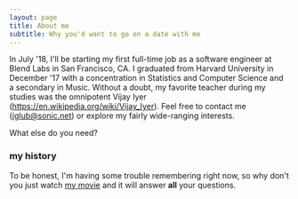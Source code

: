 ```yaml
---
layout: page
title: About me
subtitle: Why you'd want to go on a date with me
---
```


In July '18, I'll be starting my first full-time job as a software engineer at Blend Labs in San Francisco, CA. I graduated from Harvard University in December '17 with a concentration in Statistics and Computer Science and a secondary in Music. Without a doubt, my favorite teacher during my studies was the omnipotent Vijay Iyer (https://en.wikipedia.org/wiki/Vijay_Iyer). Feel free to contact me (jglub@sonic.net) or explore my fairly wide-ranging interests.



What else do you need?

### my history

To be honest, I'm having some trouble remembering right now, so why don't you just watch [my movie](http://en.wikipedia.org/wiki/The_Princess_Bride_%28film%29) and it will answer **all** your questions.